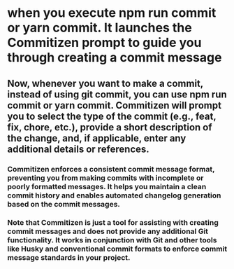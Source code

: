 # when you execute npm run commit or yarn commit. It launches the Commitizen prompt to guide you through creating a commit message

## Now, whenever you want to make a commit, instead of using git commit, you can use npm run commit or yarn commit. Commitizen will prompt you to select the type of the commit (e.g., feat, fix, chore, etc.), provide a short description of the change, and, if applicable, enter any additional details or references.

### Commitizen enforces a consistent commit message format, preventing you from making commits with incomplete or poorly formatted messages. It helps you maintain a clean commit history and enables automated changelog generation based on the commit messages.

### Note that Commitizen is just a tool for assisting with creating commit messages and does not provide any additional Git functionality. It works in conjunction with Git and other tools like Husky and conventional commit formats to enforce commit message standards in your project.
